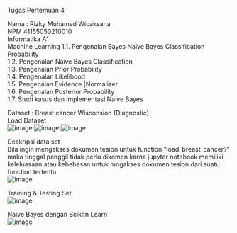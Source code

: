 Tugas Pertemuan 4

Nama	: Rizky Muhamad Wicaksana <br>
NPM	41155050210010 <br>
Informatika A1 <br>
Machine Learning
1.1.	Pengenalan Bayes Naive Bayes Classification Probability <br>
1.2.	Pengenalan Naive Bayes Classification <br>
1.3.	Pengenalan Prior Probability <br>
1.4.	Pengenalan Likelihood <br>
1.5.	Pengenalan Evidence |Normalizer <br>
1.6.	Pengenalan Posterior Probability <br>
1.7.	Studi kasus dan implementasi Naive Bayes <br>

Dataset : Breast cancer Wisconsion (Diagnostic) <br> 
Load Dataset <br>
![image](https://github.com/user-attachments/assets/c3954669-9b39-4fb0-805a-612f4ba065ec)
![image](https://github.com/user-attachments/assets/38e6ef28-c60a-49f8-8c0d-3433e06942a8)
![image](https://github.com/user-attachments/assets/6cdc213d-5a4d-4d44-8e08-46fdb53d99cf)
 
 
Deskripsi data set <br>
Bila ingin mengakses dokumen tesion untuk function “load_breast_cancer?” maka tinggal panggil tidak perlu dikomen karna jupyter notebook memiliki keleluasaan atau kebebasan untuk mngakses dokumen tesion dari suatu function tertentu <br>
![image](https://github.com/user-attachments/assets/0a6da9cc-01e7-48f8-9de5-598d0a71d107)

Training & Testing Set <br>
![image](https://github.com/user-attachments/assets/9dc1b00e-b505-417a-b153-edda6e15d52b)

Naïve Bayes dengan Scikitn Learn <br>
![image](https://github.com/user-attachments/assets/02a90d4a-885b-4b8d-9d4b-fa64308295fd)
